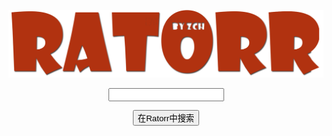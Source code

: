 <div align="center">
  <p>
    <img src="RATORR.png"/>
  </p><p>
    <input id="search_input"/>
  </P><p>
    <button onclick="about()">在Ratorr中搜索</button>
  </p><p>
    <div id="result"/>
  </p>
</div>
<audio id="au"/>
<script>
  var lib={"orr":"神奇的东西...","黑色收音机":"丢了我的黑色收音机，我感到很沮丧，因此写下了这首歌..."};
  function about(){
    document.getElementById("result").innerHTML=lib[document.getElementById("search_input").value];
    if(document.getElementById("search_input").value=="黑色收音机"){
      document.getElementById("au").setAttribute("src","Music/黑色收音机.mp3");
      document.getElementById("au").setAttribute("autoplay","autoplay");
    }
  }
</script>
